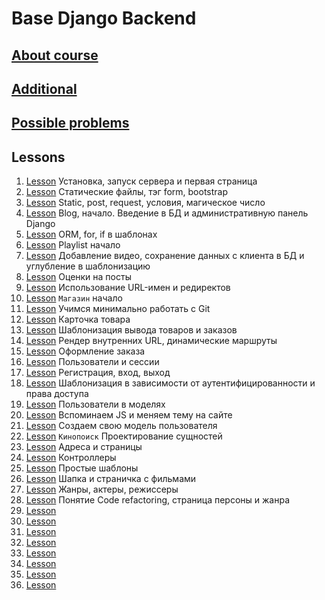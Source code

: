 # Base Django Backend

## [About course](lessons/additionally/about.md)
## [Additional](lessons/additionally/additionally.md)
## [Possible problems](lessons/additionally/possible_problems.md)

## Lessons
1. [Lesson](lessons/lesson-1/tutorial.md) Установка, запуск сервера и первая страница
2. [Lesson](lessons/lesson-2/tutorial.md) Статические файлы, тэг form, bootstrap
3. [Lesson](lessons/lesson-3/tutorial.md) Static, post, request, условия, магическое число
4. [Lesson](lessons/lesson-4/tutorial.md) Blog, начало. Введение в БД и административную панель Django
5. [Lesson](lessons/lesson-5/tutorial.md) ORM, for, if в шаблонах
6. [Lesson](lessons/lesson-6/tutorial.md) Playlist начало
7. [Lesson](lessons/lesson-7/tutorial.md) Добавление видео, сохранение данных с клиента в БД и углубление в шаблонизацию
8. [Lesson](lessons/lesson-8/tutorial.md) Оценки на посты
9. [Lesson](lessons/lesson-9/tutorial.md) Использование URL-имен и редиректов
10. [Lesson](lessons/lesson-10/tutorial.md) `Магазин` начало
11. [Lesson](lessons/lesson-11/tutorial.md) Учимся минимально работать с Git
12. [Lesson](lessons/lesson-12/tutorial.md) Карточка товара
13. [Lesson](lessons/lesson-13/tutorial.md) Шаблонизация вывода товаров и заказов
14. [Lesson](lessons/lesson-14/tutorial.md) Рендер внутренних URL, динамические маршруты
15. [Lesson](lessons/lesson-15/tutorial.md) Оформление заказа
16. [Lesson](lessons/lesson-16/tutorial.md) Пользователи и сессии
17. [Lesson](lessons/lesson-17/tutorial.md) Регистрация, вход, выход
18. [Lesson](lessons/lesson-18/tutorial.md) Шаблонизация в зависимости от аутентифицированности и права доступа 
19. [Lesson](lessons/lesson-19/tutorial.md) Пользователи в моделях
20. [Lesson](lessons/lesson-20/tutorial.md) Вспоминаем JS и меняем тему на сайте
21. [Lesson](lessons/lesson-21/tutorial.md) Создаем свою модель пользователя
22. [Lesson](lessons/lesson-22/tutorial.md) `Кинопоиск` Проектирование сущностей
23. [Lesson](lessons/lesson-23/tutorial.md) Адреса и страницы
24. [Lesson](lessons/lesson-24/tutorial.md) Контроллеры
25. [Lesson](lessons/lesson-25/tutorial.md) Простые шаблоны
26. [Lesson](lessons/lesson-26/tutorial.md) Шапка и страничка с фильмами
27. [Lesson](lessons/lesson-27/tutorial.md) Жанры, актеры, режиссеры
28. [Lesson](lessons/lesson-28/tutorial.md) Понятие Code refactoring, страница персоны и жанра
29. [Lesson](lessons/lesson-29/tutorial.md) 
30. [Lesson](lessons/lesson-30/tutorial.md) 
31. [Lesson](lessons/lesson-31/tutorial.md) 
32. [Lesson](lessons/lesson-32/tutorial.md) 
33. [Lesson](lessons/lesson-33/tutorial.md) 
34. [Lesson](lessons/lesson-34/tutorial.md) 
35. [Lesson](lessons/lesson-35/tutorial.md) 
36. [Lesson](lessons/lesson-36/tutorial.md) 